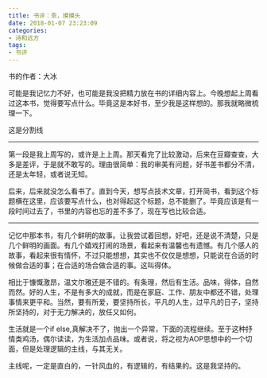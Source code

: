 ```yaml
---
title: 书评：乖，摸摸头
date: 2018-01-07 23:23:09
categories:
- 诗和远方
tags:
- 书评
---
```


书的作者：大冰

可能是我记忆力不好，也可能是我没把精力放在书的详细内容上。今晚想起上周看过这本书，觉得要写点什么。毕竟这是本好书，至少我是这样想的。那我就略微梳理一下。

这是分割线
____

第一段是我上周写的，或许是上上周。那天看完了比较激动，后来在豆瓣查查，大多是差评，于是就不敢写的。理由很简单：我的审美有问题，好书差书都分不清，还是太年轻，或者说无知。

后来，后来就没怎么看书了。直到今天，想写点技术文章，打开简书，看到这个标题横在这里，应该要写点什么，也对得起这个标题，总不能删了。毕竟应该是有一段时间过去了，书里的内容也忘的差不多了，现在写也比较合适。

____
记忆中那本书，有几个鲜明的故事。让我尝试着回想，好吧，还是说不清楚，只是几个鲜明的画面。有几个嬉戏打闹的场景，看起来有温馨也有遗憾。有几个感人的故事，看起来很有情怀，不过只能想想，其实也不仅仅是想想，只能说在合适的时候做合适的事；在合适的场合做合适的事。这叫得体。

相比于慷慨激昂，温文尔雅还是不错的。有条理，然后有生活。品味，得体，自然而然。好的人生，不是有多大的成就，而是在家庭、工作、朋友中都还不错，处理事情来更平和。当然，要有所爱，要坚持所长，平凡的人生，过平凡的日子，坚持所坚持的，对于无力解决的，放任又如何。

生活就是一个if else,真解决不了，抛出一个异常，下面的流程继续。至于这种抒情类鸡汤，偶尔读读，为生活加点品味。或者说，将之视为AOP思想中的一个切面，但是处理逻辑的主线，与其无关。

主线呢，一定是直白的，一针风血的，有逻辑的，有结果的。这是我坚持的。















